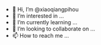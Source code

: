 - 👋 Hi, I’m @xiaoqiangpihou
- 👀 I’m interested in ...
- 🌱 I’m currently learning ...
- 💞️ I’m looking to collaborate on ...
- 📫 How to reach me ...

<!---
xiaoqiangpihou/xiaoqiangpihou is a ✨ special ✨ repository because its `README.md` (this file) appears on your GitHub profile.
You can click the Preview link to take a look at your changes.
--->

